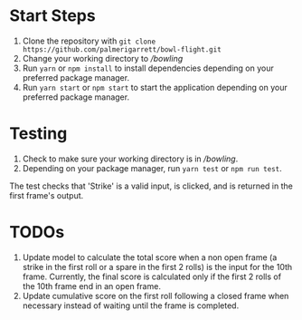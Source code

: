 # Start Steps
1. Clone the repository with `git clone https://github.com/palmerigarrett/bowl-flight.git`
2. Change your working directory to */bowling*
3. Run `yarn` or `npm install` to install dependencies depending on your preferred package manager.
4. Run `yarn start` or `npm start` to start the application depending on your preferred package manager.

# Testing
1. Check to make sure your working directory is in */bowling*.
2. Depending on your package manager, run `yarn test` or `npm run test`.

The test checks that 'Strike' is a valid input, is clicked, and is returned in the first frame's output.

# TODOs
1. Update model to calculate the total score when a non open frame (a strike in the first roll or a spare in the first 2 rolls) is the input for the 10th frame. Currently, the final score is calculated only if the first 2 rolls of the 10th frame end in an open frame.
2. Update cumulative score on the first roll following a closed frame when necessary instead of waiting until the frame is completed.
